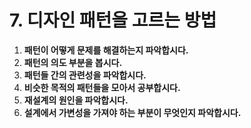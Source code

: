 # 7. 디자인 패턴을 고르는 방법

1. **패턴이 어떻게 문제를 해결하는지 파악합시다.**
2. **패턴의 의도 부분을 봅시다.**
3. **패턴들 간의 관련성을 파악합시다.**
4. **비슷한 목적의 패턴들을 모아서 공부합시다.**
5. **재설계의 원인을 파악합시다.**
6. **설계에서 가변성을 가져야 하는 부분이 무엇인지 파악합시다.**


